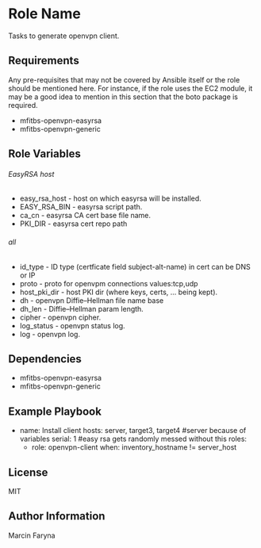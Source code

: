 Role Name
=========

Tasks to generate openvpn client.

Requirements
------------

Any pre-requisites that may not be covered by Ansible itself or the role should be mentioned here. For instance, if the role uses the EC2 module, it may be a good idea to mention in this section that the boto package is required.

* mfitbs-openvpn-easyrsa
* mfitbs-openvpn-generic


Role Variables
--------------

###### EasyRSA host
* easy_rsa_host - host on which easyrsa will be installed.
* EASY_RSA_BIN - easyrsa script path.
* ca_cn - easyrsa CA cert base file name.
* PKI_DIR - easyrsa cert repo path

###### all
* id_type - ID type (certficate field subject-alt-name) in cert can be DNS or IP
* proto - proto for openvpm connections values:tcp,udp 
* host_pki_dir - host PKI dir (where keys, certs, ... being kept).
* dh - openvpn Diffie–Hellman file name base
* dh_len - Diffie–Hellman param length. 
* cipher - openvpn cipher.
* log_status - openvpn status log.
* log - openvpn log. 

Dependencies
------------

* mfitbs-openvpn-easyrsa
* mfitbs-openvpn-generic

Example Playbook
----------------

- name: Install client
  hosts: server, target3, target4 #server because of variables
  serial: 1 #easy rsa gets randomly messed without this
  roles:
  - role: openvpn-client
    when: inventory_hostname != server_host

License
-------

MIT

Author Information
------------------

Marcin Faryna
